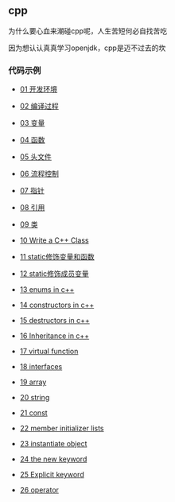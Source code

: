 cpp
---

为什么要心血来潮碰cpp呢，人生苦短何必自找苦吃

因为想认认真真学习openjdk，cpp是迈不过去的坎

### 代码示例

- [01 开发环境](./01/README.md)

- [02 编译过程](./02/README.md)

- [03 变量](./03/)

- [04 函数](./04/)

- [05 头文件](./05/)

- [06 流程控制](./06/README.md)

- [07 指针](./07/)

- [08 引用](./08/)

- [09 类](./09/README.md)

- [10 Write a C++ Class](./10/README.md)

- [11 static修饰变量和函数](./11/README.md)

- [12 static修饰成员变量](./12/README.md)

- [13 enums in c++](./13/README.md)

- [14 constructors in c++](./14/README.md)

- [15 destructors in c++](./15/README.md)

- [16 Inheritance in c++](./16/README.md)

- [17 virtual function](./17/README.md)

- [18 interfaces](./18/README.md)

- [19 array](./19/README.md)

- [20 string](./20/README.md)

- [21 const](./21/README.md)

- [22 member initializer lists](./22/README.md)

- [23 instantiate object](./23/README.md)

- [24 the new keyword](./24/README.md)

- [25 Explicit keyword](./25/README.md)

- [26 operator](./26/README.md)